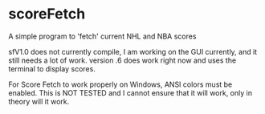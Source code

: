 scoreFetch
==========

A simple program to 'fetch' current NHL and NBA scores

sfV1.0 does not currently compile, I am working on the GUI currently, and it still needs a lot of work.
version .6 does work right now and uses the terminal to display scores. 

For Score Fetch to work properly on Windows, ANSI colors must be enabled. This is NOT TESTED and I cannot
ensure that it will work, only in theory will it work.